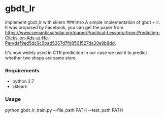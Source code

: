 # gbdt_lr
implement gbdt_lr with sklern
###Intro
A simple implementation of gbdt + lr. It was proposed by Facebook, you can get the paper from https://www.semanticscholar.org/paper/Practical-Lessons-from-Predicting-Clicks-on-Ads-at-He-Pan/daf9ed5dc6c6bad5367d7fd8561527da30e9b8dd.

It's now widely used in CTR prediction
In our case we use it to predict whether two shops are same store.

### Requirements
- python 2.7
- sklearn

### Usage
python gbdt_lr_train.py --file_path PATH --test_path PATH
